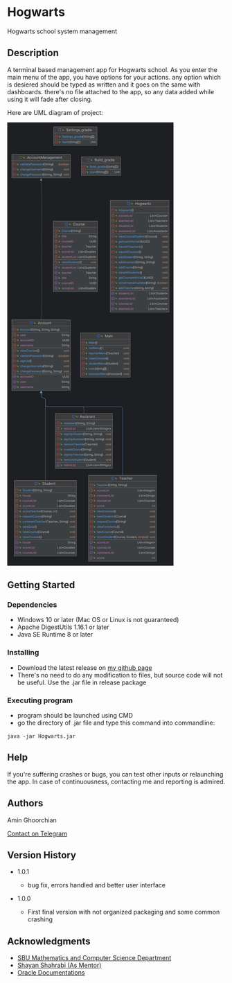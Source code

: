 # Hogwarts

Hogwarts school system management

## Description

A terminal based management app for Hogwarts school.
As you enter the main menu of the app, you have options for your actions. any option which is desiered should be typed as written and it goes on the same with dashboards.
there's no file attached to the app, so any data added while using it will fade after closing.

Here are UML diagram of project:

![uml diagram of project](src/Assignment3.png)

## Getting Started

### Dependencies

* Windows 10 or later (Mac OS or Linux is not guaranteed)
* Apache DigestUtils 1.16.1 or later
* Java SE Runtime 8 or later

### Installing

* Download the latest release on [my github page](https://github.com/Amin-Gh-05/Hogwarts)
* There's no need to do any modification to files, but source code will not be useful. Use the .jar file in release package

### Executing program

* program should be launched using CMD
* go the directory of .jar file and type this command into commandline:
```
java -jar Hogwarts.jar
```

## Help

If you're suffering crashes or bugs, you can test other inputs or relaunching the app. In case of continuousness, contacting me and reporting is admired.

## Authors

Amin Ghoorchian

[Contact on Telegram](https://t.me/AminGh05)

## Version History

* 1.0.1
    * bug fix, errors handled and better user interface

* 1.0.0
    * First final version with not organized packaging and some common crashing


## Acknowledgments

* [SBU Mathematics and Computer Science Department](https://mathsci.sbu.ac.ir/)
* [Shayan Shahrabi (As Mentor)](https://github.com/ShayanShahrabi)
* [Oracle Documentations](https://docs.oracle.com/)
